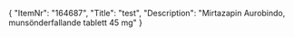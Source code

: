 {
  "ItemNr": "164687",
  "Title": "test",
  "Description": "Mirtazapin Aurobindo, munsönderfallande tablett 45 mg"
}